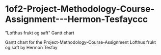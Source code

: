 # 1of2-Project-Methodology-Course-Assignment---Hermon-Tesfayccc
"Lofthus frukt og saft" Gantt chart



 Gantt chart for the Project-Methodology-Course-Assignment Lofthus frukt og saft by Hermon Tesfay
